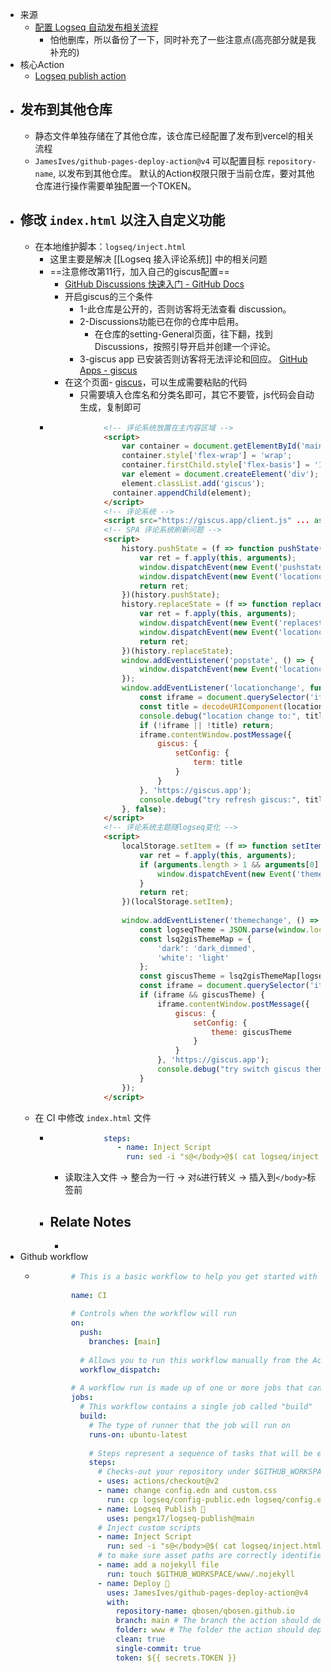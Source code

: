 - 来源
	- [配置 Logseq 自动发布相关流程](https://logseq.abosen.top/#/page/%E9%85%8D%E7%BD%AE%20logseq%20%E8%87%AA%E5%8A%A8%E5%8F%91%E5%B8%83%E7%9B%B8%E5%85%B3%E6%B5%81%E7%A8%8B)
		- 怕他删库，所以备份了一下，同时补充了一些注意点(高亮部分就是我补充的)
- 核心Action
	- [Logseq publish action](https://github.com/marketplace/actions/logseq-publish)
- ## 发布到其他仓库
	- 静态文件单独存储在了其他仓库，该仓库已经配置了发布到vercel的相关流程
	- `JamesIves/github-pages-deploy-action@v4` 可以配置目标 `repository-name`, 以发布到其他仓库。
	  默认的Action权限只限于当前仓库，要对其他仓库进行操作需要单独配置一个TOKEN。
- ## 修改 `index.html` 以注入自定义功能
	- 在本地维护脚本：`logseq/inject.html`
		- 这里主要是解决 [[Logseq 接入评论系统]] 中的相关问题
		- ==注意修改第11行，加入自己的giscus配置==
			- [GitHub Discussions 快速入门 - GitHub Docs](https://docs.github.com/cn/discussions/quickstart)
			- 开启giscus的三个条件
				- 1-此仓库是公开的，否则访客将无法查看 discussion。
				- 2-Discussions功能已在你的仓库中启用。
					- 在仓库的setting-General页面，往下翻，找到Discussions，按照引导开启并创建一个评论。
				- 3-giscus app 已安装否则访客将无法评论和回应。 [GitHub Apps - giscus](https://github.com/apps/giscus)
			- 在这个页面- [giscus](https://giscus.app/zh-CN)，可以生成需要粘贴的代码
				- 只需要填入仓库名和分类名即可，其它不要管，js代码会自动生成，复制即可
		- ``` html
		  			  <!-- 评论系统放置在主内容区域 -->
		  			  <script>
		  			      var container = document.getElementById('main-content-container');
		  			      container.style['flex-wrap'] = 'wrap';
		  			      container.firstChild.style['flex-basis'] = '100%';
		  			      var element = document.createElement('div');
		  			      element.classList.add('giscus');
		  			  	container.appendChild(element);
		  			  </script>
		  			  <!-- 评论系统 -->
		  			  <script src="https://giscus.app/client.js" ... async></script>
		  			  <!-- SPA 评论系统刷新问题 -->
		  			  <script>
		  			      history.pushState = (f => function pushState() {
		  			          var ret = f.apply(this, arguments);
		  			          window.dispatchEvent(new Event('pushstate'));
		  			          window.dispatchEvent(new Event('locationchange'));
		  			          return ret;
		  			      })(history.pushState);
		  			      history.replaceState = (f => function replaceState() {
		  			          var ret = f.apply(this, arguments);
		  			          window.dispatchEvent(new Event('replacestate'));
		  			          window.dispatchEvent(new Event('locationchange'));
		  			          return ret;
		  			      })(history.replaceState);
		  			      window.addEventListener('popstate', () => {
		  			          window.dispatchEvent(new Event('locationchange'))
		  			      });
		  			      window.addEventListener('locationchange', function() {
		  			          const iframe = document.querySelector('iframe.giscus-frame');
		  			          const title = decodeURIComponent(location.hash.split('/').slice(-1)[0]);
		  			          console.debug("location change to:", title, iframe);
		  			          if (!iframe || !title) return;
		  			          iframe.contentWindow.postMessage({
		  			              giscus: {
		  			                  setConfig: {
		  			                      term: title
		  			                  }
		  			              }
		  			          }, 'https://giscus.app');
		  			          console.debug("try refresh giscus:", title);
		  			      }, false);
		  			  </script>
		  			  <!-- 评论系统主题随logseq变化 -->
		  			  <script>
		  			      localStorage.setItem = (f => function setItem() {
		  			          var ret = f.apply(this, arguments);
		  			          if (arguments.length > 1 && arguments[0] == 'theme') {
		  			              window.dispatchEvent(new Event('themechange'));
		  			          }
		  			          return ret;
		  			      })(localStorage.setItem);
		  			  
		  			      window.addEventListener('themechange', () => {
		  			          const logseqTheme = JSON.parse(window.localStorage.getItem('theme'));
		  			          const lsq2gisThemeMap = {
		  			              'dark': 'dark_dimmed',
		  			              'white': 'light'
		  			          };
		  			          const giscusTheme = lsq2gisThemeMap[logseqTheme];
		  			          const iframe = document.querySelector('iframe.giscus-frame');
		  			          if (iframe && giscusTheme) {
		  			              iframe.contentWindow.postMessage({
		  			                  giscus: {
		  			                      setConfig: {
		  			                          theme: giscusTheme
		  			                      }
		  			                  }
		  			              }, 'https://giscus.app');
		  			              console.debug("try switch giscus theme:", giscusTheme);
		  			          }
		  			      });
		  			  </script>
		  ```
	- 在 CI 中修改 `index.html` 文件
		- ``` yaml
		  			  steps:
		  			     - name: Inject Script
		  			       run: sed -i "s@</body>@$( cat logseq/inject.html | tr '\n' ' ' | sed 's@&@\\&@g' )</body>@"  www/index.html
		  ```
			- 读取注入文件 → 整合为一行 → 对`&`进行转义 → 插入到`</body>`标签前
		- Relate Notes
			-
			-
- Github workflow
	- ``` yml
	  		  # This is a basic workflow to help you get started with Actions
	  		  
	  		  name: CI
	  		  
	  		  # Controls when the workflow will run
	  		  on:
	  		    push:
	  		      branches: [main]
	  		  
	  		    # Allows you to run this workflow manually from the Actions tab
	  		    workflow_dispatch:
	  		  
	  		  # A workflow run is made up of one or more jobs that can run sequentially or in parallel
	  		  jobs:
	  		    # This workflow contains a single job called "build"
	  		    build:
	  		      # The type of runner that the job will run on
	  		      runs-on: ubuntu-latest
	  		  
	  		      # Steps represent a sequence of tasks that will be executed as part of the job
	  		      steps:
	  		        # Checks-out your repository under $GITHUB_WORKSPACE, so your job can access it
	  		        - uses: actions/checkout@v2
	  		        - name: change config.edn and custom.css
	  		          run: cp logseq/config-public.edn logseq/config.edn
	  		        - name: Logseq Publish 🚩
	  		          uses: pengx17/logseq-publish@main
	  		        # Inject custom scripts
	  		        - name: Inject Script
	  		          run: sed -i "s@</body>@$( cat logseq/inject.html | tr '\n' ' ' | sed 's@&@\\&@g' )</body>@"  www/index.html
	  		        # to make sure asset paths are correctly identified
	  		        - name: add a nojekyll file
	  		          run: touch $GITHUB_WORKSPACE/www/.nojekyll
	  		        - name: Deploy 🚀
	  		          uses: JamesIves/github-pages-deploy-action@v4
	  		          with:
	  		            repository-name: qbosen/qbosen.github.io
	  		            branch: main # The branch the action should deploy to.
	  		            folder: www # The folder the action should deploy.
	  		            clean: true
	  		            single-commit: true
	  		            token: ${{ secrets.TOKEN }}
	  ```